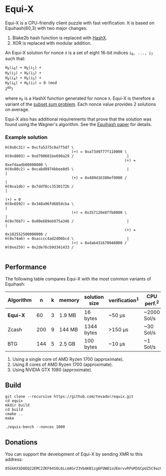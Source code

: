 # Equi-X

Equi-X is a CPU-friendly client puzzle with fast verification. It is based on Equihash(60,3) with two major changes:

1. Blake2b hash function is replaced with [HashX](https://github.com/tevador/hashx).
2. XOR is replaced with modular addition.

An Equi-X solution for nonce `X` is a set of eight 16-bit indices <code>i<sub>0</sub>, ..., i<sub>7</sub></code> such that:

<code>H<sub>X</sub>(i<sub>0</sub>) + H<sub>X</sub>(i<sub>1</sub>) + H<sub>X</sub>(i<sub>2</sub>) + H<sub>X</sub>(i<sub>3</sub>) + H<sub>X</sub>(i<sub>4</sub>) + H<sub>X</sub>(i<sub>5</sub>) + H<sub>X</sub>(i<sub>6</sub>) + H<sub>X</sub>(i<sub>7</sub>) = 0 (mod 2<sup>60</sup>)</code>

where <code>H<sub>X</sub></code> is a HashX function generated for nonce `X`. Equi-X is therefore a variant of the [subset sum problem](https://en.wikipedia.org/wiki/Subset_sum_problem). Each nonce value provides 2 solutions on average.

Equi-X also has additional requirements that prove that the solution was found using the Wagner's algorithm. See the [Equihash paper](https://eprint.iacr.org/2015/946.pdf) for details.

### Example solution

```
H(0x6c31) = 0xcfa5375c0a7f5d7 \
                              (+) = 0xa73d9777f110000 \
H(0x8803) = 0xd798601be690a29 /                        |
                                                      (+) = 0xefdaadb00000000 \
H(0x80c2) = 0xcabd8974bbee8d5 \                        |                       |
                              (+) = 0x489d16380ef0000 /                        |
H(0xa1db) = 0x7ddf8cc3530172b /                                                |
                                                                              (+) = 0
H(0x6592) = 0x348a96fd685dcba \                                                |
                              (+) = 0x357120e8ffb8000 \                        |
H(0x76b7) = 0x00e689eb975a346 /                        |                       |
                                                      (+) = 0x102552500000000 /
H(0x74a6) = 0xacccc4ad2d06bcd \                        |
                              (+) = 0xdab431670048000 /
H(0xe259) = 0x2de76cb9d341433 /


```

## Performance

The following table compares Equi-X with the most common variants of Equihash:

|Algorithm |n  |k  |memory|solution size|verification<sup>1</sup>|CPU perf.<sup>2</sup>|GPU perf.<sup>3</sup>|
|----------|---|---|------|-------------|------------|-----------|----------|
|**Equi-X**|60 |3  |1.9 MB|16 bytes     |~50 μs      |~2000 Sol/s|     -    |
|Zcash     |200|9  |144 MB|1344 bytes   |>150 μs     |~30 Sol/s  |~500 Sol/s|
|BTG       |144|5  |2.5 GB|100 bytes    |~10 μs      |~1 Sol/s   |~60 Sol/s |

1. Using a single core of AMD Ryzen 1700 (approximate).
2. Using 8 cores of AMD Ryzen 1700 (approximate).
3. Using NVIDIA GTX 1080 (approximate).

## Build

```
git clone --recursive https://github.com/tevador/equix.git
cd equix
mkdir build
cd build
cmake ..
make
```
```
./equix-bench --nonces 1000
```

## Donations

You can support the development of Equi-X by sending XMR to this address:

```
85GkKXSD8EQ22EMC2ZKF64S6L6Lcm8Gr23VbAKB1zg6FUW81sUEmrvvRPoM3GCpUZSC9azCLdeityW2N3CVsV4CAC3p1evV
```